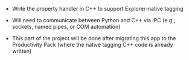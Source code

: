 - Write the property handler in C++ to support Explorer-native tagging
- Will need to communicate between Python and C++ via IPC (e.g., sockets, named pipes, or COM automation)

- This part of the project will be done after migrating this app to the Productivity Pack (where the native tagging C++ code is already written)
